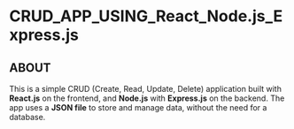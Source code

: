 # CRUD_APP_USING_React_Node.js_Express.js
## ABOUT
This is a simple CRUD (Create, Read, Update, Delete) application built with **React.js** on the frontend, and **Node.js** with **Express.js** on the backend. The app uses a **JSON file** to store and manage data, without the need for a database.

